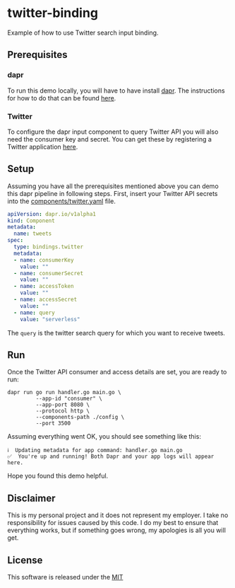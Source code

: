 # twitter-binding

Example of how to use Twitter search input binding.

## Prerequisites

### dapr

To run this demo locally, you will have to have install [dapr](https://github.com). The instructions for how to do that can be found [here](https://github.com/dapr/docs/blob/master/getting-started/environment-setup.md).

### Twitter

To configure the dapr input component to query Twitter API you will also need the consumer key and secret. You can get these by registering a Twitter application [here](https://developer.twitter.com/en/apps/create).

## Setup

Assuming you have all the prerequisites mentioned above you can demo this dapr pipeline in following steps. First, insert your Twitter API secrets into the [components/twitter.yaml](components/twitter.yaml) file.

```yaml
apiVersion: dapr.io/v1alpha1
kind: Component
metadata:
  name: tweets
spec:
  type: bindings.twitter
  metadata:
  - name: consumerKey
    value: ""
  - name: consumerSecret
    value: ""
  - name: accessToken
    value: ""
  - name: accessSecret
    value: ""
  - name: query
    value: "serverless"
```

The `query` is the twitter search query for which you want to receive tweets.


## Run

Once the Twitter API consumer and access details are set, you are ready to run:

```shell
dapr run go run handler.go main.go \
         --app-id "consumer" \
         --app-port 8080 \
         --protocol http \
         --components-path ./config \
         --port 3500
```

Assuming everything went OK, you should see something like this:

```shell
ℹ️  Updating metadata for app command: handler.go main.go
✅  You're up and running! Both Dapr and your app logs will appear here.
```

Hope you found this demo helpful. 

## Disclaimer

This is my personal project and it does not represent my employer. I take no responsibility for issues caused by this code. I do my best to ensure that everything works, but if something goes wrong, my apologies is all you will get.

## License
This software is released under the [MIT](../LICENSE)




